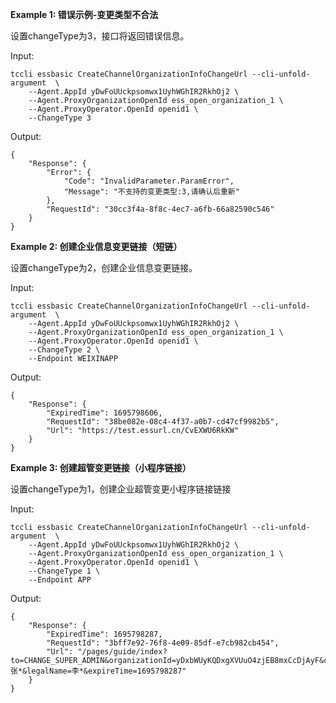 **Example 1: 错误示例-变更类型不合法**

设置changeType为3，接口将返回错误信息。

Input: 

```
tccli essbasic CreateChannelOrganizationInfoChangeUrl --cli-unfold-argument  \
    --Agent.AppId yDwFoUUckpsomwx1UyhWGhIR2RkhOj2 \
    --Agent.ProxyOrganizationOpenId ess_open_organization_1 \
    --Agent.ProxyOperator.OpenId openid1 \
    --ChangeType 3
```

Output: 
```
{
    "Response": {
        "Error": {
            "Code": "InvalidParameter.ParamError",
            "Message": "不支持的变更类型:3,请确认后重新"
        },
        "RequestId": "30cc3f4a-8f8c-4ec7-a6fb-66a82590c546"
    }
}
```

**Example 2: 创建企业信息变更链接（短链）**

设置changeType为2，创建企业信息变更链接。

Input: 

```
tccli essbasic CreateChannelOrganizationInfoChangeUrl --cli-unfold-argument  \
    --Agent.AppId yDwFoUUckpsomwx1UyhWGhIR2RkhOj2 \
    --Agent.ProxyOrganizationOpenId ess_open_organization_1 \
    --Agent.ProxyOperator.OpenId openid1 \
    --ChangeType 2 \
    --Endpoint WEIXINAPP
```

Output: 
```
{
    "Response": {
        "ExpiredTime": 1695798606,
        "RequestId": "38be082e-08c4-4f37-a0b7-cd47cf9982b5",
        "Url": "https://test.essurl.cn/CvEXWU6RkKW"
    }
}
```

**Example 3: 创建超管变更链接（小程序链接）**

设置changeType为1，创建企业超管变更小程序链接链接

Input: 

```
tccli essbasic CreateChannelOrganizationInfoChangeUrl --cli-unfold-argument  \
    --Agent.AppId yDwFoUUckpsomwx1UyhWGhIR2RkhOj2 \
    --Agent.ProxyOrganizationOpenId ess_open_organization_1 \
    --Agent.ProxyOperator.OpenId openid1 \
    --ChangeType 1 \
    --Endpoint APP
```

Output: 
```
{
    "Response": {
        "ExpiredTime": 1695798287,
        "RequestId": "3bff7e92-76f8-4e09-85df-e7cb982cb454",
        "Url": "/pages/guide/index?to=CHANGE_SUPER_ADMIN&organizationId=yDxbWUyKQDxgXVUuO4zjEB8mxCcDjAyF&channelType=test&adminName=张*&legalName=李*&expireTime=1695798287"
    }
}
```

